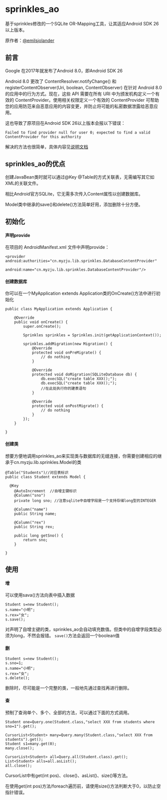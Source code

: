 # sprinkles_ao
基于sprinkles修改的一个SQLite OR-Mapping工具，让其适应Android SDK 26以上版本。

原作者：[@emilsjolander](https://github.com/emilsjolander)

## 前言
Google 在2017年就发布了Android 8.0，即Android SDK 26

Android 8.0 更改了 ContentResolver.notifyChange() 和 registerContentObserver(Uri, boolean, ContentObserver) 在针对 Android 8.0 的应用中的行为方式。现在，这些 API 需要在所有 URI 中为颁发机构定义一个有效的 ContentProvider。使用相关权限定义一个有效的 ContentProvider 可帮助您的应用防范来自恶意应用的内容变更，并防止将可能的私密数据泄露给恶意应用。

这也导致了原项目在Android SDK 26以上版本会报以下错误：

```
Failed to find provider null for user 0; expected to find a valid ContentProvider for this authority
```

解决的方法也很简单，具体内容见[说明文档]()

## sprinkles_ao的优点
创建JavaBean类时就可以通过@Key @Table的方式关联表，无需编写其它如XML的关联文件。

相比Android官方SQLite，它无需多次传入Content属性以创建数据库。

Model类中继承的save()和delete()方法简单好用，添加删除十分方便。

## 初始化

#### 声明provide
在项目的 AndroidManifest.xml 文件中声明provide：
```
<provider android:authorities="cn.myzju.lib.sprinkles.DatabaseContentProvider" 
          android:name="cn.myzju.lib.sprinkles.DatabaseContentProvider"/>
```

#### 创建数据库
你可以在一个MyApplication extends Application类的OnCreate()方法中进行初始化
```
public class MyApplication extends Application {

	@Override
	public void onCreate() {
		super.onCreate();

		Sprinkles sprinkles = Sprinkles.init(getApplicationContext());

        sprinkles.addMigration(new Migration() {
            @Override
            protected void onPreMigrate() {
                // do nothing
            }

            @Override
            protected void doMigration(SQLiteDatabase db) {
                db.execSQL("create table XXX();");
                db.execSQL("create table XXX();");
                //在此处执行你的建表语句
            }

            @Override
            protected void onPostMigrate() {
                // do nothing
            }
        });
	}

}
```

#### 创建类
想要方便地调用sprinkles_ao来实现类与数据库的无缝连接，你需要创建相应的继承于cn.myzju.lib.sprinkles.Model的类

```
@Table("Students")//对应表标识
public class Student extends Model {

  @Key
	@AutoIncrement  //自增主键标识
	@Column("sno")
	private long sno; //注意sqlite中自增字段是一个支持存储long型的INTEGER

	@Column("name")
	public String name;

	@Column("rex")
	public String rex;

	public long getSno() {
		return sno;
	}

}
```

## 使用

#### 增
可以使用sava()方法向表中插入数据
```
Student s=new Student();
s.name="小明";
s.rex="女";
s.save();
```

对声明了自增主键的类，sprinkles_ao会自动填充数值。但类中的自增字段类型必须为long，不然会报错。
`save()`方法会返回一个boolean值

#### 删
```
Student s=new Student();
s.sno=1;
s.name="小明";
s.rex="女";
s.delete();
```

删除时，尽可能是一个完整的类，一般地先通过查找再进行删除。

#### 查
预制了查询单个、多个、全部的方法，可以通过下面的方式调用。
```
Student one=Query.one(Student.class,"select XXX from students where sno=1").get();

CursorList<Student> many=Query.many(Student.class,"select XXX from students").get();
Student s1=many.get(0);
many.close();

CursorList<Student> all=Query.all(Student.class).get();
List<Student> alls=all.asList();
all.close();
```

CursorList<T>中有get(int pos)、close()、asList()、size()等方法。

在使用get(int pos)方法/foreach遍历前，请使用size()方法判断大于0，以防止空指针错误。
